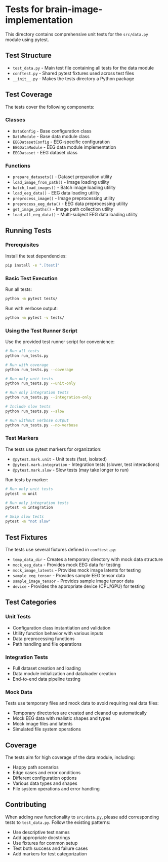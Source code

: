 # Tests for brain-image-implementation

This directory contains comprehensive unit tests for the `src/data.py` module using pytest.

## Test Structure

- `test_data.py` - Main test file containing all tests for the data module
- `conftest.py` - Shared pytest fixtures used across test files
- `__init__.py` - Makes the tests directory a Python package

## Test Coverage

The tests cover the following components:

### Classes
- `DataConfig` - Base configuration class
- `DataModule` - Base data module class
- `EEGDatasetConfig` - EEG-specific configuration
- `EEGDataModule` - EEG data module implementation
- `EEGDataset` - EEG dataset class

### Functions
- `prepare_datasets()` - Dataset preparation utility
- `load_image_from_path()` - Image loading utility
- `batch_load_images()` - Batch image loading utility
- `load_eeg_data()` - EEG data loading utility
- `preprocess_image()` - Image preprocessing utility
- `preprocess_eeg_data()` - EEG data preprocessing utility
- `get_image_paths()` - Image path collection utility
- `load_all_eeg_data()` - Multi-subject EEG data loading utility

## Running Tests

### Prerequisites

Install the test dependencies:
```bash
pip install -e ".[test]"
```

### Basic Test Execution

Run all tests:
```bash
python -m pytest tests/
```

Run with verbose output:
```bash
python -m pytest -v tests/
```

### Using the Test Runner Script

Use the provided test runner script for convenience:
```bash
# Run all tests
python run_tests.py

# Run with coverage
python run_tests.py --coverage

# Run only unit tests
python run_tests.py --unit-only

# Run only integration tests
python run_tests.py --integration-only

# Include slow tests
python run_tests.py --slow

# Run without verbose output
python run_tests.py --no-verbose
```

### Test Markers

The tests use pytest markers for organization:
- `@pytest.mark.unit` - Unit tests (fast, isolated)
- `@pytest.mark.integration` - Integration tests (slower, test interactions)
- `@pytest.mark.slow` - Slow tests (may take longer to run)

Run tests by marker:
```bash
# Run only unit tests
pytest -m unit

# Run only integration tests
pytest -m integration

# Skip slow tests
pytest -m "not slow"
```

## Test Fixtures

The tests use several fixtures defined in `conftest.py`:

- `temp_data_dir` - Creates a temporary directory with mock data structure
- `mock_eeg_data` - Provides mock EEG data for testing
- `mock_image_latents` - Provides mock image latents for testing
- `sample_eeg_tensor` - Provides sample EEG tensor data
- `sample_image_tensor` - Provides sample image tensor data
- `device` - Provides the appropriate device (CPU/GPU) for testing

## Test Categories

### Unit Tests
- Configuration class instantiation and validation
- Utility function behavior with various inputs
- Data preprocessing functions
- Path handling and file operations

### Integration Tests
- Full dataset creation and loading
- Data module initialization and dataloader creation
- End-to-end data pipeline testing

### Mock Data
Tests use temporary files and mock data to avoid requiring real data files:
- Temporary directories are created and cleaned up automatically
- Mock EEG data with realistic shapes and types
- Mock image files and latents
- Simulated file system operations

## Coverage

The tests aim for high coverage of the data module, including:
- Happy path scenarios
- Edge cases and error conditions
- Different configuration options
- Various data types and shapes
- File system operations and error handling

## Contributing

When adding new functionality to `src/data.py`, please add corresponding tests to `test_data.py`. Follow the existing patterns:
- Use descriptive test names
- Add appropriate docstrings
- Use fixtures for common setup
- Test both success and failure cases
- Add markers for test categorization 